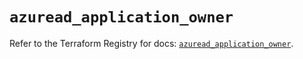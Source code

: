 # `azuread_application_owner`

Refer to the Terraform Registry for docs: [`azuread_application_owner`](https://registry.terraform.io/providers/hashicorp/azuread/3.6.0/docs/resources/application_owner).
